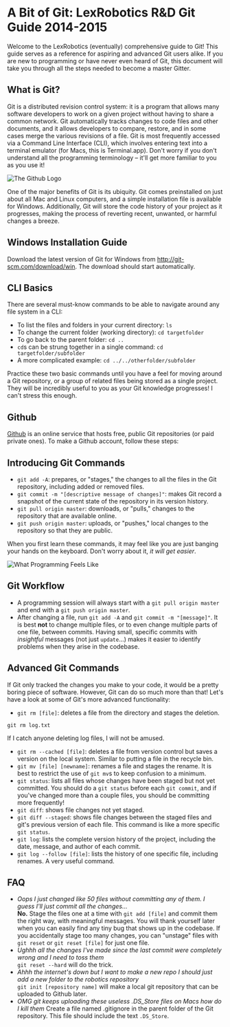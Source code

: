 A Bit of Git: LexRobotics R&D Git Guide 2014-2015
=================================================

Welcome to the LexRobotics (eventually) comprehensive guide to Git! This guide 
serves as a reference for aspiring and advanced Git users alike. If you are new 
to programming or have never even heard of Git, this document will take you 
through all the steps needed to become a master Gitter.

What is Git?
------------

Git is a distributed revision control system: it is a program that allows many 
software developers to work on a given project without having to share a common 
network. Git automatically tracks changes to code files and other documents, 
and it allows developers to compare, restore, and in some cases merge the 
various revisions of a file. Git is most frequently accessed via a Command Line 
Interface (CLI), which involves entering text into a terminal emulator (for 
Macs, this is Terminal.app). Don't worry if you don't understand all the 
programming terminology – it'll get more familiar to you as you use it!

![The Github Logo](http://romain.therrat.fr/wp-content/plugins/better-github-widget/octocat.png)

One of the major benefits of Git is its ubiquity. Git comes preinstalled on 
just about all Mac and Linux computers, and a simple installation file is 
available for Windows. Additionally, Git will store the code history of your 
project as it progresses, making the process of reverting recent, unwanted, or 
harmful changes a breeze.

Windows Installation Guide
--------------------------

Download the latest version of Git for Windows from 
<http://git-scm.com/download/win>. The download should start automatically.

CLI Basics
----------

There are several must-know commands to be able to navigate around any file 
system in a CLI:

- To list the files and folders in your current directory: `ls`
- To change the current folder (working directory): `cd targetfolder`
- To go back to the parent folder: `cd ..`
- `cd`s can be strung together in a single command: `cd
  targetfolder/subfolder`
- A more complicated example: `cd ../../otherfolder/subfolder`

Practice these two basic commands until you have a feel for moving around a Git 
repository, or a group of related files being stored as a single project. They 
will be incredibly useful to you as your Git knowledge progresses! I can't 
stress this enough.

Github
------

[Github](https://github.com/) is an online service that hosts free, public Git 
repositories (or paid private ones). To make a Github account, follow these 
steps:

Introducing Git Commands
------------------------

- `git add -A`: prepares, or "stages," the changes to all the files in the Git 
  repository, including added or removed files.
- `git commit -m "[descriptive message of changes]"`: makes Git record a 
  snapshot of the current state of the repository in its version history.
- `git pull origin master`: downloads, or "pulls," changes to the repository 
  that are available online.
- `git push origin master`: uploads, or "pushes," local changes to the 
  repository so that they are public.

When you first learn these commands, it may feel like you are just banging your 
hands on the keyboard. Don't worry about it, _it will get easier_.

![What Programming Feels Like](http://www.cs.cmu.edu/~cangiuli/img/angry.gif)

Git Workflow
------------

- A programming session will always start with a `git pull origin master` and 
  end with a `git push origin master`.
- After changing a file, run `git add -A` and `git commit -m "[message]"`. It 
  is best __not__ to change multiple files, or to even change multiple parts of 
  one file, between commits. Having small, specific commits with _insightful_ 
  messages (not just `update`...) makes it easier to identify problems when 
  they arise in the codebase.

Advanced Git Commands
---------------------

If Git only tracked the changes you make to your code, it would be a pretty 
boring piece of software. However, Git can do so much more than that! Let's 
have a look at some of Git's more advanced functionality:

- `git rm [file]`: deletes a file from the directory and stages the deletion.
```
git rm log.txt
```  
If I catch anyone deleting log files, I will not be amused.
- `git rm --cached [file]`: deletes a file from version control but saves a 
  version on the local system. Similar to putting a file in the recycle bin.
- `git mv [file] [newname]`: renames a file and stages the rename. It is best 
  to restrict the use of `git mv`s to keep confusion to a minimum.
- `git status`: lists all files whose changes have been staged but not yet 
  committed. You should do a `git status` before each `git commit`, and if 
  you've changed more than a couple files, you should be committing more 
  frequently!
- `git diff`: shows file changes not yet staged.
- `git diff --staged`: shows file changes between the staged files and git's 
  previous version of each file. This command is like a more specific 
  `git status`.
- `git log`: lists the complete version history of the project, including the 
  date, message, and author of each commit.
- `git log --follow [file]`: lists the history of one specific file, including 
  renames. A very useful command.

FAQ
---

- _Oops I just changed like 50 files without committing any of them. I guess 
  I'll just commit all the changes..._  
  __No.__ Stage the files one at a time with `git add [file]` and commit them 
  the right way, with meaningful messages. You will thank yourself later when 
  you can easily find any tiny bug that shows up in the codebase. If you 
  accidentally stage too many changes, you can "unstage" files with `git reset` 
  or `git reset [file]` for just one file.
- _Ughhh all the changes I've made since the last commit were completely wrong 
  and I need to toss them_  
  `git reset --hard` will do the trick.
- _Ahhh the internet's down but I want to make a new repo I should just add a 
  new folder to the robotics repository_  
  `git init [repository name]` will make a local git repository that can be 
  uploaded to Github later.
- *OMG git keeps uploading these useless .DS_Store files on Macs how do I kill 
  them*
  Create a file named .gitignore in the parent folder of the Git repository. 
  This file should include the text `.DS_Store`.

